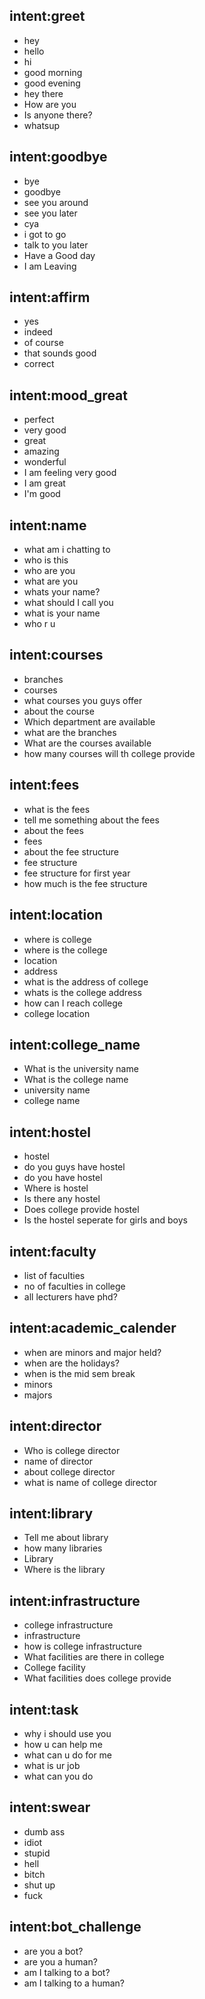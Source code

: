 ## intent:greet
- hey
- hello
- hi
- good morning
- good evening
- hey there
- How are you
- Is anyone there?
- whatsup

## intent:goodbye
- bye
- goodbye
- see you around
- see you later
- cya
- i got to go
- talk to you later
- Have a Good day
- I am Leaving

## intent:affirm
- yes
- indeed
- of course
- that sounds good
- correct
## intent:mood_great
- perfect
- very good
- great
- amazing
- wonderful
- I am feeling very good
- I am great
- I'm good
## intent:name
- what am i chatting to
- who is this
- who are you
- what are you
- whats your name?
- what should I call you
- what is your name
- who r u

## intent:courses
- branches
- courses
- what courses you guys offer
- about the course
- Which department are available
- what are the branches
- What are the courses available
- how many courses will th college provide

## intent:fees
- what is the fees
- tell me something about the fees
- about the fees
- fees
- about the fee structure
- fee structure
- fee structure for first year
- how much is the fee structure

## intent:location
- where is college
- where is the college
- location
- address
- what is the address of college
- whats is the college address
- how can I reach college
- college location

## intent:college_name
- What is the university name
- What is the college name
- university name
- college name

## intent:hostel
- hostel
- do you guys have hostel
- do you have hostel
- Where is hostel
- Is there any hostel
- Does college provide hostel
- Is the hostel seperate for girls and boys

## intent:faculty
- list of faculties
- no of faculties in college
- all lecturers have phd?

## intent:academic_calender
- when are minors and major held?
- when are the holidays?
- when is the mid sem break
- minors
- majors

## intent:director
- Who is college director
- name of director
- about college director
- what is name of college director

## intent:library
- Tell me about library
- how many libraries
- Library
- Where is the library

## intent:infrastructure
- college infrastructure
- infrastructure
- how is college infrastructure
- What facilities are there in college
- College facility
- What facilities does college provide

## intent:task
- why i should use you
- how u can help me
- what can u do for me
- what is ur job
- what can you do

## intent:swear
- dumb ass
- idiot
- stupid
- hell
- bitch
- shut up
- fuck

## intent:bot_challenge
- are you a bot?
- are you a human?
- am I talking to a bot?
- am I talking to a human?
